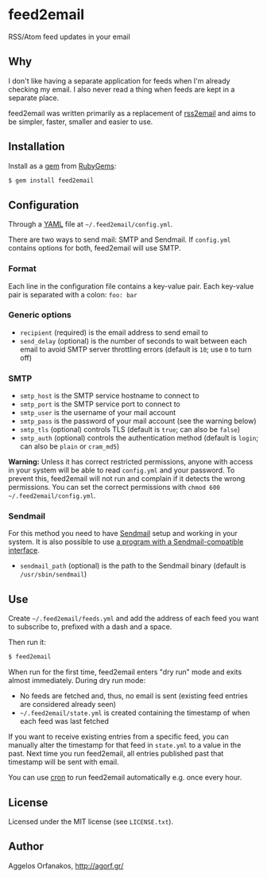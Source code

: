 # feed2email

RSS/Atom feed updates in your email

## Why

I don't like having a separate application for feeds when I'm already checking my email. I also never read a thing when feeds are kept in a separate place.

feed2email was written primarily as a replacement of [rss2email][] and aims to be simpler, faster, smaller and easier to use.

[rss2email]: http://www.allthingsrss.com/rss2email/

## Installation

Install as a [gem][] from [RubyGems][]:

~~~ sh
$ gem install feed2email
~~~

[gem]: http://rubygems.org/gems/feed2email
[RubyGems]: http://rubygems.org/

## Configuration

Through a [YAML][] file at `~/.feed2email/config.yml`.

There are two ways to send mail: SMTP and Sendmail. If `config.yml` contains options for both, feed2email will use SMTP.

[YAML]: http://en.wikipedia.org/wiki/YAML

### Format

Each line in the configuration file contains a key-value pair. Each key-value pair is separated with a colon: `foo: bar`

### Generic options

* `recipient` (required) is the email address to send email to
* `send_delay` (optional) is the number of seconds to wait between each email to avoid SMTP server throttling errors (default is `10`; use `0` to turn off)

### SMTP

* `smtp_host` is the SMTP service hostname to connect to
* `smtp_port` is the SMTP service port to connect to
* `smtp_user` is the username of your mail account
* `smtp_pass` is the password of your mail account (see the warning below)
* `smtp_tls` (optional) controls TLS (default is `true`; can also be `false`)
* `smtp_auth` (optional) controls the authentication method (default is `login`; can also be `plain` or `cram_md5`)

**Warning:** Unless it has correct restricted permissions, anyone with access in your system will be able to read `config.yml` and your password. To prevent this, feed2email will not run and complain if it detects the wrong permissions. You can set the correct permissions with `chmod 600 ~/.feed2email/config.yml`.

### Sendmail

For this method you need to have [Sendmail][] setup and working in your system. It is also possible to use [a program with a Sendmail-compatible interface][msmtp].

* `sendmail_path` (optional) is the path to the Sendmail binary (default is `/usr/sbin/sendmail`)

[Sendmail]: http://en.wikipedia.org/wiki/Sendmail
[msmtp]: http://msmtp.sourceforge.net/

## Use

Create `~/.feed2email/feeds.yml` and add the address of each feed you want to subscribe to, prefixed with a dash and a space.

Then run it:

~~~ sh
$ feed2email
~~~

When run for the first time, feed2email enters "dry run" mode and exits almost immediately. During dry run mode:

* No feeds are fetched and, thus, no email is sent (existing feed entries are considered already seen)
* `~/.feed2email/state.yml` is created containing the timestamp of when each feed was last fetched

If you want to receive existing entries from a specific feed, you can manually alter the timestamp for that feed in `state.yml` to a value in the past. Next time you run feed2email, all entries published past that timestamp will be sent with email.

You can use [cron][] to run feed2email automatically e.g. once every hour.

[cron]: http://en.wikipedia.org/wiki/Cron

## License

Licensed under the MIT license (see `LICENSE.txt`).

## Author

Aggelos Orfanakos, <http://agorf.gr/>
